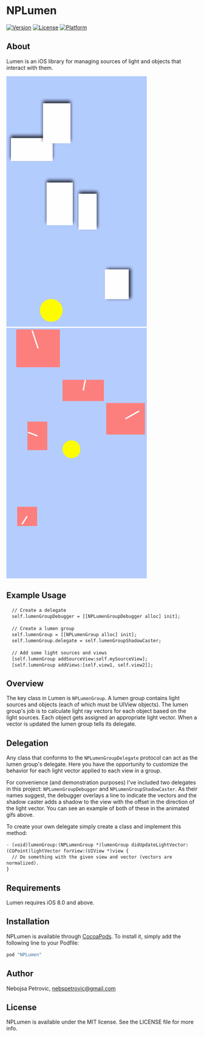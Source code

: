 # NPLumen

[![Version](https://img.shields.io/cocoapods/v/NPLumen.svg?style=flat)](http://cocoapods.org/pods/NPLumen)
[![License](https://img.shields.io/cocoapods/l/NPLumen.svg?style=flat)](http://cocoapods.org/pods/NPLumen)
[![Platform](https://img.shields.io/cocoapods/p/NPLumen.svg?style=flat)](http://cocoapods.org/pods/NPLumen)

## About

Lumen is an iOS library for managing sources of light and objects that interact with them.

![GitHub Logo](/demo_shadow.gif)
![GitHub Logo](/demo_debug.gif)

## Example Usage

```objc
  // Create a delegate
  self.lumenGroupDebugger = [[NPLumenGroupDebugger alloc] init];

  // Create a lumen group
  self.lumenGroup = [[NPLumenGroup alloc] init];
  self.lumenGroup.delegate = self.lumenGroupShadowCaster;
  
  // Add some light sources and views
  [self.lumenGroup addSourceView:self.mySourceView];
  [self.lumenGroup addViews:[self.view1, self.view2]];
```

## Overview

The key class in Lumen is `NPLumenGroup`. A lumen group contains light sources and objects (each of which must be UIView objects). The lumen group's job is to calculate light ray vectors for each object based on the light sources. Each object gets assigned an appropriate light vector. When a vector is updated the lumen group tells its delegate.

## Delegation

Any class that conforms to the `NPLumenGroupDelegate` protocol can act as the lumen group's delegate. Here you have the opportunity to customize the behavior for each light vector applied to each view in a group.

For convenience (and demonstration purposes) I've included two delegates in this project: `NPLumenGroupDebugger` and `NPLumenGroupShadowCaster`. As their names suggest, the debugger overlays a line to indicate the vectors and the shadow caster adds a shadow to the view with the offset in the direction of the light vector. You can see an example of both of these in the animated gifs above.

To create your own delegate simply create a class and implement this method:

```objc
- (void)lumenGroup:(NPLumenGroup *)lumenGroup didUpdateLightVector:(CGPoint)lightVector forView:(UIView *)view {
  // Do something with the given view and vector (vectors are normalized).
}
```

## Requirements

Lumen requires iOS 8.0 and above.

## Installation

NPLumen is available through [CocoaPods](http://cocoapods.org). To install
it, simply add the following line to your Podfile:

```ruby
pod "NPLumen"
```

## Author

Nebojsa Petrovic, nebspetrovic@gmail.com

## License

NPLumen is available under the MIT license. See the LICENSE file for more info.
